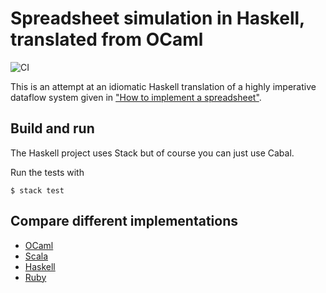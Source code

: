 # Spreadsheet simulation in Haskell, translated from OCaml

![CI](https://github.com/FranklinChen/spreadsheet-haskell/workflows/CI/badge.svg)

This is an attempt at an idiomatic Haskell translation of a highly imperative dataflow system given in ["How to implement a spreadsheet"](http://semantic-domain.blogspot.com/2015/07/how-to-implement-spreadsheet.html).

## Build and run

The Haskell project uses Stack but of course you can just use Cabal.

Run the tests with

```console
$ stack test
```

## Compare different implementations

- [OCaml](https://github.com/FranklinChen/spreadsheet-ocaml)
- [Scala](https://github.com/FranklinChen/spreadsheet-scala)
- [Haskell](https://github.com/FranklinChen/spreadsheet-haskell)
- [Ruby](https://github.com/FranklinChen/spreadsheet-ruby)
